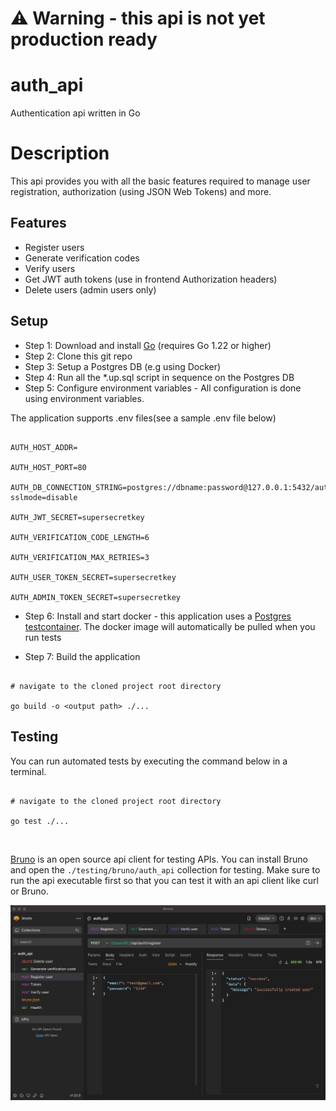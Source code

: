 
# :warning: Warning - this api is not yet production ready

# auth_api
Authentication api written in Go

  

# Description
This api provides you with all the basic features required to manage user registration, authorization (using JSON Web Tokens) and more.

  

## Features
- Register users
- Generate verification codes
- Verify users
- Get JWT auth tokens (use in frontend Authorization headers)
- Delete users (admin users only)

## Setup
- Step 1: Download and install [Go](https://go.dev/doc/install) (requires Go 1.22 or higher)
- Step 2: Clone this git repo
- Step 3: Setup a Postgres DB (e.g using Docker)
- Step 4: Run all the *.up.sql script in sequence on the Postgres DB
- Step 5: Configure environment variables - All configuration is done using environment variables.

The application supports .env files(see a sample .env file below)

```

AUTH_HOST_ADDR=

AUTH_HOST_PORT=80

AUTH_DB_CONNECTION_STRING=postgres://dbname:password@127.0.0.1:5432/auth_db?sslmode=disable

AUTH_JWT_SECRET=supersecretkey

AUTH_VERIFICATION_CODE_LENGTH=6

AUTH_VERIFICATION_MAX_RETRIES=3

AUTH_USER_TOKEN_SECRET=supersecretkey

AUTH_ADMIN_TOKEN_SECRET=supersecretkey

```

- Step 6: Install and start docker - this application uses a [Postgres testcontainer](https://golang.testcontainers.org/modules/postgres/). The docker image will automatically be pulled when you run tests

- Step 7: Build the application

```console

# navigate to the cloned project root directory

go build -o <output path> ./...

```

  

## Testing
You can run automated tests by executing the command below in a terminal.

```console

# navigate to the cloned project root directory

go test ./...

```

<br/>

[Bruno](https://www.usebruno.com/downloads) is an open source api client for testing APIs. You can install Bruno and open the <code>./testing/bruno/auth_api</code> collection for testing. Make sure to run the api executable first so that you can test it with an api client like curl or Bruno.

  

![bruno image](./docs/images/bruno_auth_api.png)